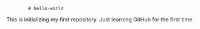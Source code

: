             # hello-world
This is initializing my first repository. Just learning GitHub for the first time.
